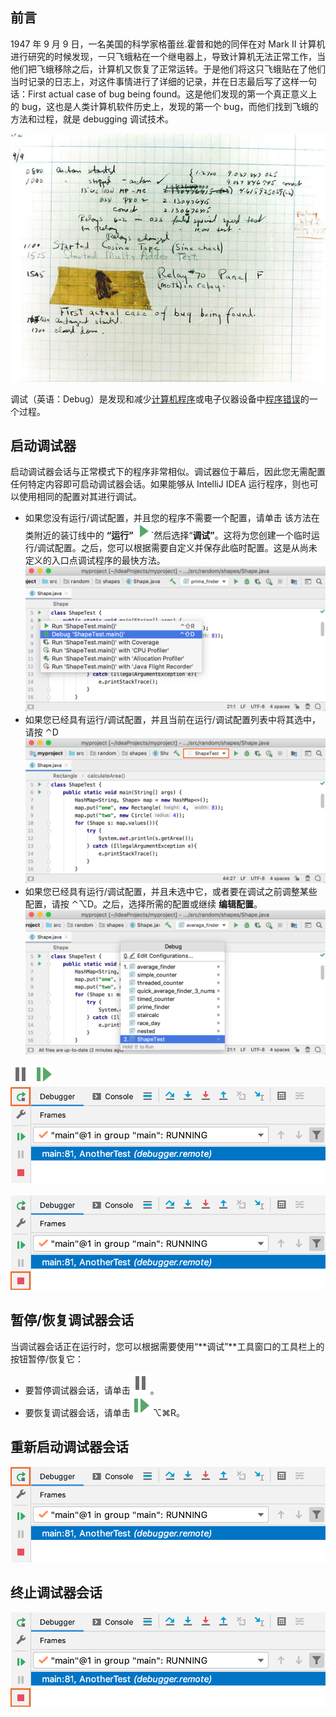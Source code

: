 ## 前言
1947 年 9 月 9 日，一名美国的科学家格蕾丝.霍普和她的同伴在对 Mark II 计算机进行研究的时候发现，一只飞蛾粘在一个继电器上，导致计算机无法正常工作，当他们把飞蛾移除之后，计算机又恢复了正常运转。于是他们将这只飞蛾贴在了他们当时记录的日志上，对这件事情进行了详细的记录，并在日志最后写了这样一句话：First actual case of bug being found。这是他们发现的第一个真正意义上的 bug，这也是人类计算机软件历史上，发现的第一个 bug，而他们找到飞蛾的方法和过程，就是 debugging 调试技术。

![](./images/debugger-tool-idea/dd08c97837171fde7c8faad459563777.png)

调试（英语：Debug）是发现和减少[计算机程序](https://zh.wikipedia.org/wiki/%E8%AE%A1%E7%AE%97%E6%9C%BA%E7%A8%8B%E5%BA%8F)或电子仪器设备中[程序错误](https://zh.wikipedia.org/wiki/%E7%A8%8B%E5%BA%8F%E9%94%99%E8%AF%AF)的一个过程。

## 启动调试器
启动调试器会话与正常模式下的程序非常相似。调试器位于幕后，因此您无需配置任何特定内容即可启动调试器会话。如果能够从 IntelliJ IDEA 运行程序，则也可以使用相同的配置对其进行调试。

- 如果您没有运行/调试配置，并且您的程序不需要一个配置，请单击 该方法在类附近的装订线中的 **“运行”** ![](./images/debugger-tool-idea/ccf7ec7c5fd3ec328bbe0bc736a46ee5.svg)`然后选择“**调试”**。这将为您创建一个临时运行/调试配置。之后，您可以根据需要自定义并保存此临时配置。这是从尚未定义的入口点调试程序的最快方法。<br />![](./images/debugger-tool-idea/7b530891f040d5fa2eb3f8d4f5c7cb80.png)
- 如果您已经具有运行/调试配置，并且当前在运行/调试配置列表中将其选中，请按 ⌃D<br />![](./images/debugger-tool-idea/ba407620e0ade0a2eaf8d32c1b3b40ab.png)
- 如果您已经具有运行/调试配置，并且未选中它，或者要在调试之前调整某些配置，请按 ⌃⌥D。之后，选择所需的配置或继续 **编辑配置**。<br />![](./images/debugger-tool-idea/bf0c3426cd38e2236c34131697912bb2.png)

![](./images/debugger-tool-idea/89a5883e75a55e7cf8abf38de3826611.svg) ![](./images/debugger-tool-idea/d5bcae45dacf76c68ff6c2ad7bf744c8.svg) ![](./images/debugger-tool-idea/776e6c1b6ba3486f84c3225da7403316.png) ![](./images/debugger-tool-idea/4819f860d3ebcb3bb03b192f528ae0f2.png)
## 
## 暂停/恢复调试器会话
当调试器会话正在运行时，您可以根据需要使用“**调试”**工具窗口的工具栏上的按钮暂停/恢复它：

- 要暂停调试器会话，请单击![](./images/debugger-tool-idea/eabe5fe705ff27a317203f5405fc3610.svg)。
- 要恢复调试器会话，请单击![](./images/debugger-tool-idea/c59ba884427191fa5c4f60564aa109a8.svg) ⌥⌘R。

## 重新启动调试器会话
![](./images/debugger-tool-idea/4e3a4e0d102b2267d8b49cf46cebdbbd.png)
## 
## 终止调试器会话
![](./images/debugger-tool-idea/36f64cf8b355d1f6d80f1c8b4cf94b82.png)